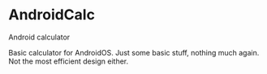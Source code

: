 # AndroidCalc
Android calculator

Basic calculator for AndroidOS. Just some basic stuff, nothing much again. Not the most efficient design either.
